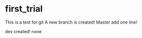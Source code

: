 # first_trial
This is a test for git
A new branch is created!
Master add one line!


dev created!
none



